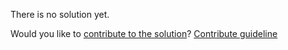
There is no solution yet.

Would you like to [contribute to the solution](https://github.com/BFEdev/BFE.dev-solutions/blob/main/quiz/2-promise-executor_en.md)? [Contribute guideline](https://github.com/BFEdev/BFE.dev-solutions#how-to-contribute)
